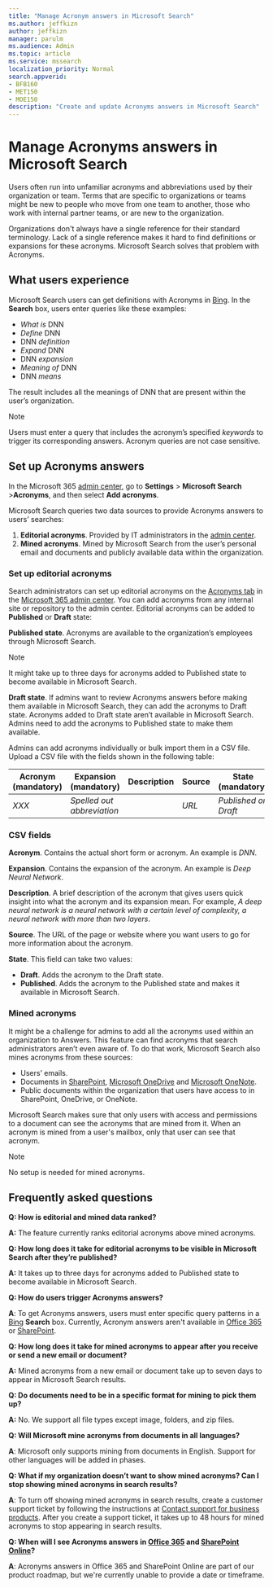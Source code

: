```yaml
---
title: "Manage Acronym answers in Microsoft Search"
ms.author: jeffkizn
author: jeffkizn
manager: parulm
ms.audience: Admin
ms.topic: article
ms.service: mssearch
localization_priority: Normal
search.appverid:
- BFB160
- MET150
- MOE150
description: "Create and update Acronyms answers in Microsoft Search"
---
```

# Manage Acronyms answers in Microsoft Search

Users often run into unfamiliar acronyms and abbreviations used by their organization or team. Terms that are specific to organizations or teams might be new to people who move from one team to another, those who work with internal partner teams, or are new to the organization.

Organizations don't always have a single reference for their standard terminology. Lack of a single reference makes it hard to find definitions or expansions for these acronyms. Microsoft Search solves that problem with Acronyms.

## What users experience
Microsoft Search users can get definitions with Acronyms in [Bing](https://Bing.com). In the **Search** box, users enter queries like these examples:

- *What is* DNN
- *Define* DNN
- DNN *definition*
- *Expand* DNN
- DNN *expansion*
- *Meaning of* DNN
- DNN *means*

The result includes all the meanings of DNN that are present within the user’s organization.

> [!NOTE]
> Users must enter a query that includes the acronym’s specified *keywords* to trigger its corresponding answers. Acronym queries are not case sensitive. 

## Set up Acronyms answers
In the Microsoft 365 [admin center](https://admin.microsoft.com), go to **Settings** > **Microsoft Search** >**Acronyms**, and then select **Add acronyms**. 

Microsoft Search queries two data sources to provide Acronyms answers to users’ searches:

1.	**Editorial acronyms**. Provided by IT administrators in the [admin center](https://admin.microsoft.com).
2.	**Mined acronyms**. Mined by Microsoft Search from the user’s personal email and documents and publicly available data within the organization.

### Set up editorial acronyms
Search administrators can set up editorial acronyms on the [Acronyms tab](https://admin.microsoft.com/Adminportal/Home#/MicrosoftSearch) in the  [Microsoft 365 admin center]( https://admin.microsoft.com). You can add acronyms from any internal site or repository to the admin center. Editorial acronyms can be added to **Published** or **Draft** state:

**Published state**. Acronyms are available to the organization’s employees through Microsoft Search.

> [!NOTE]
> It might take up to three days for acronyms added to Published state to become available in Microsoft Search.

**Draft state**. If admins want to review Acronyms answers before making them available in Microsoft Search, they can add the acronyms to Draft state. Acronyms added to Draft state aren’t available in Microsoft Search. Admins need to add the acronyms to Published state to make them available.

Admins can add acronyms individually or bulk import them in a CSV file. Upload a CSV file with the fields shown in the following table:

| Acronym (mandatory) | Expansion (mandatory) | Description  | Source | State (mandatory) |
| --------- | --------- | ---------- | --------- |--------- |
| *XXX* | *Spelled out abbreviation* |  | *URL* | *Published or Draft* |

### CSV fields
**Acronym**. Contains the actual short form or acronym. An example is *DNN*.

**Expansion**. Contains the expansion of the acronym. An example is *Deep Neural Network*.

**Description**. A brief description of the acronym that gives users quick insight into what the acronym and its expansion mean. For example, *A deep neural network is a neural network with a certain level of complexity, a neural network with more than two layers*.

**Source**. The URL of the page or website where you want users to go for more information about the acronym.

**State**. This field can take two values:

- **Draft**. Adds  the acronym to the Draft state.
- **Published**. Adds the acronym to the Published state and makes it available in Microsoft Search.

### Mined acronyms
It might be a challenge for admins to add all the acronyms used within an organization to Answers. This feature can find acronyms that search administrators aren’t even aware of. To do that work, Microsoft Search also mines acronyms from these sources:

- Users’ emails.
- Documents in [SharePoint](https://products.office.com/sharepoint/collaboration), [Microsoft OneDrive]( https://onedrive.live.com/about/) and [Microsoft OneNote](http://www.onenote.com/).
- Public documents within the organization that users have access to in SharePoint, OneDrive, or OneNote.

Microsoft Search makes sure that only users with access and permissions to a document can see the acronyms that are mined from it. When an acronym is mined from a user's mailbox, only that user can see that acronym.

> [!NOTE]
> No setup is needed for mined acronyms.

## Frequently asked questions
**Q: How is editorial and mined data ranked?**

**A:** The feature currently ranks editorial acronyms above mined acronyms.

**Q: How long does it take for editorial acronyms to be visible in Microsoft Search after they’re published?**

**A:**  It takes up to three days for acronyms added to Published state to become available in Microsoft Search. 

**Q: How do users trigger Acronyms answers?**

**A**: To get Acronyms answers, users must enter specific query patterns in a [Bing](https://bing.com) **Search** box. Currently, Acronym answers aren't available in [Office 365](https://Office.com) or [SharePoint](https://products.office.com/sharepoint/collaboration).

**Q: How long does it take for mined acronyms to appear after you receive or send a new email or document?**

**A:** Mined acronyms from a new email or document take up to seven days to appear in Microsoft Search results.

**Q: Do documents need to be in a specific format for mining to pick them up?**

**A:** No. We support all file types except image, folders, and zip files.

**Q: Will Microsoft mine acronyms from documents in all languages?**

**A**: Microsoft only supports mining from documents in English. Support for other languages will be added in phases.

**Q: What if my organization doesn’t want to show mined acronyms? Can I stop showing mined acronyms in search results?**

**A**: To turn off showing mined acronyms in search results, create a customer support ticket by following the instructions at [Contact support for business products](https://docs.microsoft.com/office365/admin/contact-support-for-business-products?redirectSourcePath=%252fen-us%252farticle%252fContact-Office-365-for-business-support-32a17ca7-6fa0-4870-8a8d-e25ba4ccfd4b&view=o365-worldwide&tabs=online#BKMK_call_support).
After you create a support ticket, it takes up to 48 hours for mined acronyms to stop appearing in search results. 

**Q: When will I see Acronyms answers in [Office 365](https://Office.com) and [SharePoint Online](https://products.office.com/sharepoint/collaboration)?**

**A**: Acronyms answers in Office 365 and SharePoint Online are part of our product roadmap, but we're currently unable to provide a date or timeframe.
